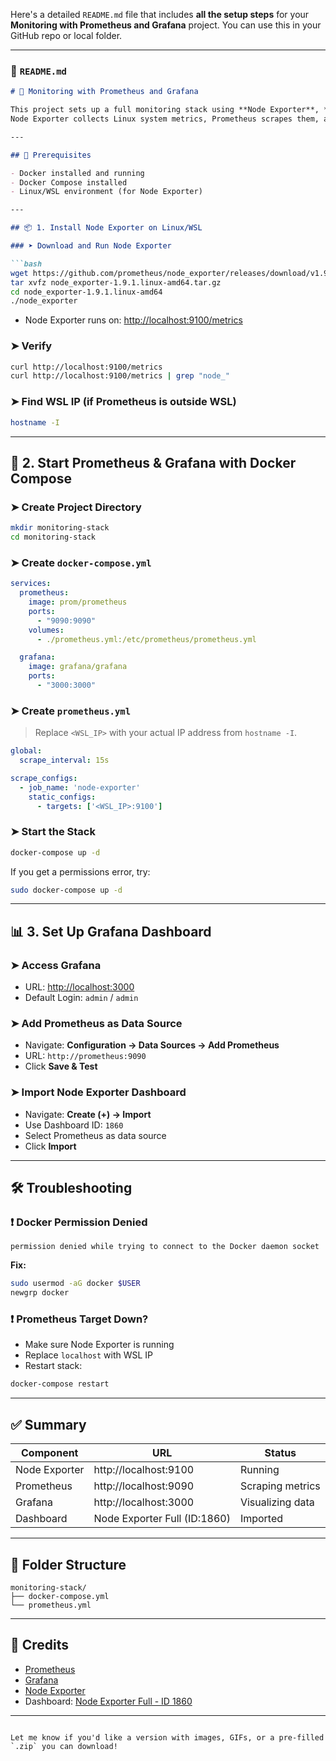 Here's a detailed `README.md` file that includes **all the setup steps** for your **Monitoring with Prometheus and Grafana** project. You can use this in your GitHub repo or local folder.

---

### 📄 `README.md`

```markdown
# 🚀 Monitoring with Prometheus and Grafana

This project sets up a full monitoring stack using **Node Exporter**, **Prometheus**, and **Grafana**.  
Node Exporter collects Linux system metrics, Prometheus scrapes them, and Grafana visualizes them.

---

## 🧰 Prerequisites

- Docker installed and running
- Docker Compose installed
- Linux/WSL environment (for Node Exporter)

---

## 📦 1. Install Node Exporter on Linux/WSL

### ➤ Download and Run Node Exporter

```bash
wget https://github.com/prometheus/node_exporter/releases/download/v1.9.1/node_exporter-1.9.1.linux-amd64.tar.gz
tar xvfz node_exporter-1.9.1.linux-amd64.tar.gz
cd node_exporter-1.9.1.linux-amd64
./node_exporter
```

- Node Exporter runs on: [http://localhost:9100/metrics](http://localhost:9100/metrics)

### ➤ Verify

```bash
curl http://localhost:9100/metrics
curl http://localhost:9100/metrics | grep "node_"
```

### ➤ Find WSL IP (if Prometheus is outside WSL)

```bash
hostname -I
```

---

## 🐳 2. Start Prometheus & Grafana with Docker Compose

### ➤ Create Project Directory

```bash
mkdir monitoring-stack
cd monitoring-stack
```

### ➤ Create `docker-compose.yml`

```yaml
services:
  prometheus:
    image: prom/prometheus
    ports:
      - "9090:9090"
    volumes:
      - ./prometheus.yml:/etc/prometheus/prometheus.yml

  grafana:
    image: grafana/grafana
    ports:
      - "3000:3000"
```

### ➤ Create `prometheus.yml`

> Replace `<WSL_IP>` with your actual IP address from `hostname -I`.

```yaml
global:
  scrape_interval: 15s

scrape_configs:
  - job_name: 'node-exporter'
    static_configs:
      - targets: ['<WSL_IP>:9100']
```

### ➤ Start the Stack

```bash
docker-compose up -d
```

If you get a permissions error, try:

```bash
sudo docker-compose up -d
```

---

## 📊 3. Set Up Grafana Dashboard

### ➤ Access Grafana

- URL: [http://localhost:3000](http://localhost:3000)
- Default Login: `admin` / `admin`

### ➤ Add Prometheus as Data Source

- Navigate: **Configuration → Data Sources → Add Prometheus**
- URL: `http://prometheus:9090`
- Click **Save & Test**

### ➤ Import Node Exporter Dashboard

- Navigate: **Create (+) → Import**
- Use Dashboard ID: `1860`
- Select Prometheus as data source
- Click **Import**

---

## 🛠️ Troubleshooting

### ❗ Docker Permission Denied

```text
permission denied while trying to connect to the Docker daemon socket
```

**Fix:**
```bash
sudo usermod -aG docker $USER
newgrp docker
```

### ❗ Prometheus Target Down?

- Make sure Node Exporter is running
- Replace `localhost` with WSL IP
- Restart stack:
```bash
docker-compose restart
```

---

## ✅ Summary

| Component      | URL                        | Status            |
|----------------|----------------------------|--------------------|
| Node Exporter  | http://localhost:9100      | Running            |
| Prometheus     | http://localhost:9090      | Scraping metrics   |
| Grafana        | http://localhost:3000      | Visualizing data   |
| Dashboard      | Node Exporter Full (ID:1860)| Imported          |

---

## 📂 Folder Structure

```
monitoring-stack/
├── docker-compose.yml
└── prometheus.yml
```

---

## 📌 Credits

- [Prometheus](https://prometheus.io/)
- [Grafana](https://grafana.com/)
- [Node Exporter](https://github.com/prometheus/node_exporter)
- Dashboard: [Node Exporter Full - ID 1860](https://grafana.com/grafana/dashboards/1860)

---
```

Let me know if you'd like a version with images, GIFs, or a pre-filled `.zip` you can download!
